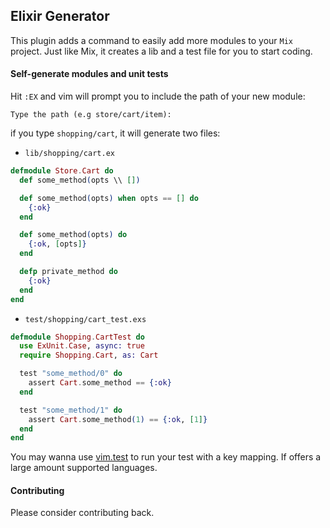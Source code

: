 ## Elixir Generator

This plugin adds a command to easily add more modules to your `Mix` project.
Just like Mix, it creates a lib and a test file for you to start coding.

#### Self-generate modules and unit tests

Hit `:EX` and vim will prompt you to include the path of your new module:

```Type the path (e.g store/cart/item):```

if you type `shopping/cart`, it will generate two files:

* `lib/shopping/cart.ex`

```elixir
defmodule Store.Cart do
  def some_method(opts \\ [])

  def some_method(opts) when opts == [] do
    {:ok}
  end

  def some_method(opts) do
    {:ok, [opts]}
  end

  defp private_method do
    {:ok}
  end
end
```

* `test/shopping/cart_test.exs`

```elixir
defmodule Shopping.CartTest do
  use ExUnit.Case, async: true
  require Shopping.Cart, as: Cart

  test "some_method/0" do
    assert Cart.some_method == {:ok}
  end

  test "some_method/1" do
    assert Cart.some_method(1) == {:ok, [1]}
  end
end
```

You may wanna use [vim.test](https://github.com/vim-test/vim-test)
to run your test with a key mapping. If offers a large amount supported languages.

#### Contributing
Please consider contributing back.
